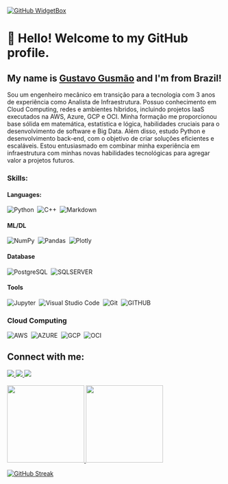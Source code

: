 
[![GitHub WidgetBox](https://github-widgetbox.vercel.app/api/profile?username=GCGusmao&data=followers,repositories,stars,commits&theme=oblivion)](https://github.com/GCGusmao)


  # 👋 Hello! Welcome to my GitHub profile.
## My name is [Gustavo Gusmão](https://github.com/GCGusmao) and I'm from Brazil!

Sou um engenheiro mecânico em transição para a tecnologia com 3 anos de experiência como Analista de Infraestrutura. Possuo conhecimento em Cloud Computing, redes e ambientes híbridos, incluindo projetos IaaS executados na AWS, Azure, GCP e OCI. Minha formação me proporcionou base sólida em matemática, estatística e lógica, habilidades cruciais para o desenvolvimento de software e Big Data. Além disso, estudo Python e desenvolvimento back-end, com o objetivo de criar soluções eficientes e escaláveis. Estou entusiasmado em combinar minha experiência em infraestrutura com minhas novas habilidades tecnológicas para agregar valor a projetos futuros.


### Skills:

#### Languages:
![Python](https://img.shields.io/badge/Python-3776AB?style=for-the-badge&logo=python&logoColor=white)&nbsp;
![C++](https://img.shields.io/badge/C%2B%2B-00599C?style=for-the-badge&logo=c%2B%2B&logoColor=white)&nbsp;
![Markdown](https://img.shields.io/badge/markdown-%23000000.svg?style=for-the-badge&logo=markdown&logoColor=white)&nbsp;

#### ML/DL

![NumPy](https://img.shields.io/badge/numpy-%23013243.svg?style=for-the-badge&logo=numpy&logoColor=white)&nbsp;
![Pandas](https://img.shields.io/badge/pandas-%23150458.svg?style=for-the-badge&logo=pandas&logoColor=white)&nbsp;
![Plotly](https://img.shields.io/badge/Plotly-%233F4F75.svg?style=for-the-badge&logo=plotly&logoColor=white)&nbsp;


#### Database

![PostgreSQL](https://img.shields.io/badge/PostgreSQL-316192?style=for-the-badge&logo=postgresql&logoColor=white)&nbsp;
![SQLSERVER](https://img.shields.io/badge/SQL_Server-CC2927?style=for-the-badge&logo=microsoftsqlserver&logoColor=white)&nbsp;

#### Tools
![Jupyter](https://img.shields.io/badge/Jupyter-%23000000.svg?style=for-the-badge&logo=Jupyter&logoColor=orange&labelColor=white&color=orange)&nbsp;
![Visual Studio Code](https://img.shields.io/badge/Visual_Studio_Code-007ACC?style=for-the-badge&logo=visualstudiocode&logoColor=white)&nbsp;
![Git](https://img.shields.io/badge/git-%23F05033.svg?style=for-the-badge&logo=git&logoColor=white)&nbsp;
![GITHUB](https://img.shields.io/badge/GitHub-161B22?style=for-the-badge&logo=github&logoColor=white)

### Cloud Computing
![AWS](https://img.shields.io/badge/AWS-%23FF9900.svg?style=for-the-badge&logo=amazon-aws&logoColor=white)&nbsp;
![AZURE](https://img.shields.io/badge/Azure-%230078D4.svg?style=for-the-badge&logo=microsoftazure&logoColor=white)&nbsp;
![GCP](https://img.shields.io/badge/GCP-%234285F4.svg?style=for-the-badge&logo=googlecloud&logoColor=white)&nbsp;
![OCI](https://img.shields.io/badge/OCI-%23F80000.svg?style=for-the-badge&logo=oracle&logoColor=white)

## Connect with me:
<div>
  <a href="mailto:www.gusmao@gmail.com" target="_blank">
    <img src="https://img.shields.io/badge/Gmail-D93025?style=for-the-badge&logo=gmail&logoColor=white" target="_blank">
  </a>
  <a href="https://www.linkedin.com/in/GCGusmao/" target="_blank">
    <img src="https://img.shields.io/badge/Linkedin-0A66C2?style=for-the-badge&logo=LINKEDIN&logoColor=white" target="_blank">
  </a>
  <a href="https://www.instagram.com/g_gusmao/" target="_blank">
    <img src="https://img.shields.io/badge/Instagram-D03475?style=for-the-badge&logo=instagram&logoColor=white" target="_blank">
  </a>
</div>
<br>

<div>
<a href="https://github.com/GCGusmao">
<img height="180em" src="https://github-readme-stats.vercel.app/api/top-langs/?username=GCGusmao&layout=compact&langs_count=7&theme=dracula"/>
<img height="180em" src="https://github-readme-stats.vercel.app/api?username=GCGusmao&show_icons=true&theme=dracula&include_all_commits=true&count_private=true"/>
</div>


[![GitHub Streak](https://streak-stats.demolab.com/?user=GCGusmao&theme=dracula)](https://git.io/streak-stats)


 